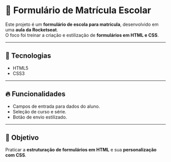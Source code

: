 # 🏫 Formulário de Matrícula Escolar

Este projeto é um **formulário de escola para matrícula**, desenvolvido em uma **aula da Rocketseat**.  
O foco foi treinar a criação e estilização de **formulários em HTML e CSS**.

---

## 🚀 Tecnologias
- HTML5  
- CSS3  

---

## 🔥 Funcionalidades
- Campos de entrada para dados do aluno.  
- Seleção de curso e série.  
- Botão de envio estilizado.  

---

## 🎯 Objetivo
Praticar a **estruturação de formulários em HTML** e sua **personalização com CSS**.
